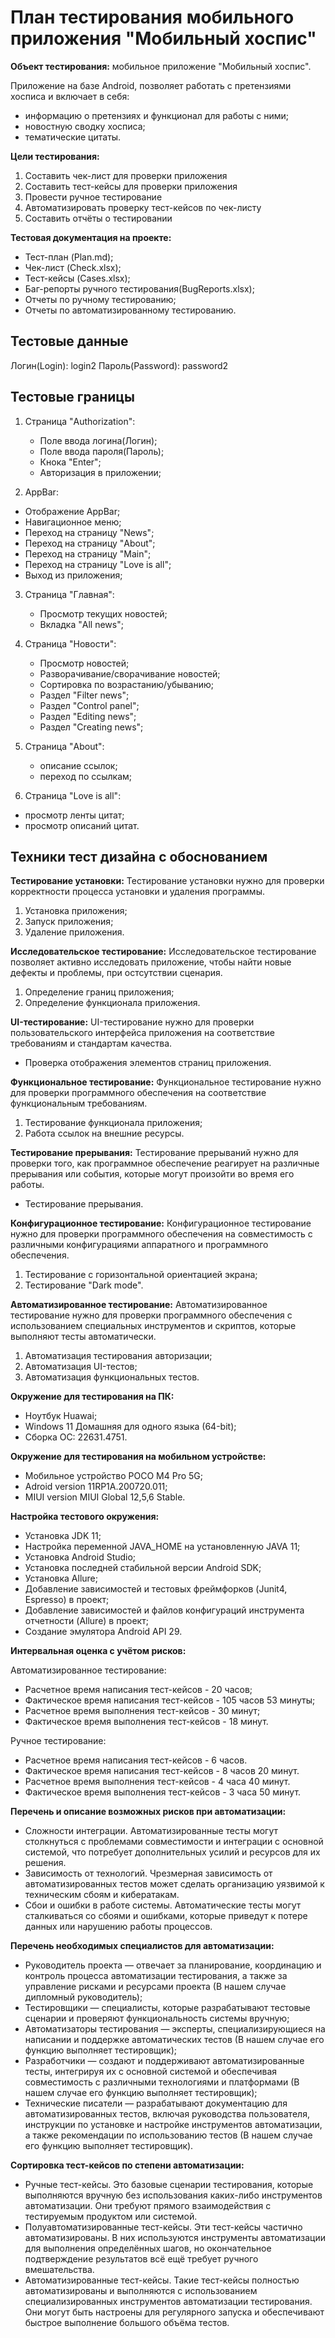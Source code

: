 # План тестирования мобильного приложения "Мобильный хоспис"

**Объект тестирования:** мобильное приложение "Мобильный хоспис".

Приложение на базе Android, позволяет работать с претензиями хосписа и включает в себя:
   - информацию о претензиях и функционал для работы с ними;
   - новостную сводку хосписа;
   - тематические цитаты.

**Цели тестирования:**
1. Составить чек-лист для проверки приложения
2. Составить тест-кейсы для проверки приложения
3. Провести ручное тестирование 
4. Автоматизировать проверку тест-кейсов по чек-листу
5. Составить отчёты о тестировании

**Тестовая документация на проекте:**
- Тест-план (Plan.md);
- Чек-лист (Check.xlsx);
- Тест-кейсы (Cases.xlsx);
- Баг-репорты ручного тестирования(BugReports.xlsx);
- Отчеты по ручному тестированию;
- Отчеты по автоматизированному тестированию.

## Тестовые данные
Логин(Login): login2
Пароль(Password): password2

## Тестовые границы
1. Страница "Authorization":
   - Поле ввода логина(Логин);
   - Поле ввода пароля(Пароль);
   - Кнока "Enter";
   - Авторизация в приложении;

2. AppBar:
- Отображение AppBar;
- Навигационное меню;
- Переход на страницу "News";
- Переход на страницу "About";
- Переход на страницу "Main";
- Переход на страницу "Love is all";
- Выход из приложения;

3. Страница "Главная":
   - Просмотр текущих новостей;
   - Вкладка "All news";
   
4. Страница "Новости":
   - Просмотр новостей;
   - Разворачивание/сворачивание новостей;
   - Сортировка по возрастанию/убыванию;
   - Раздел "Filter news";
   - Раздел "Control panel";
   - Раздел "Editing news";
   - Раздел "Creating news";
 
5. Страница "About":
   - описание ссылок;
   - переход по ссылкам;

6. Страница "Love is all":
- просмотр ленты цитат;
- просмотр описаний цитат.


## Техники тест дизайна с обоснованием

**Тестирование установки:**
Тестирование установки нужно для проверки корректности процесса установки и удаления программы.
1. Установка приложения;
2. Запуск приложения;
3. Удаление приложения.

**Исследовательское тестирование:**
Исследовательское тестирование позволяет активно исследовать приложение, чтобы найти новые дефекты и проблемы, при остсутствии сценария.
1. Определение границ приложения;
2. Определение функционала приложения.

**UI-тестирование:**
UI-тестирование нужно для проверки пользовательского интерфейса приложения на соответствие требованиям и стандартам качества. 
- Проверка отображения элементов страниц приложения.

**Функциональное тестирование:**
Функциональное тестирование нужно для проверки программного обеспечения на соответствие функциональным требованиям. 
1. Тестирование функционала приложения;
2. Работа ссылок на внешние ресурсы.

**Тестирование прерывания:**
Тестирование прерываний нужно для проверки того, как программное обеспечение реагирует на различные прерывания или события, которые могут произойти во время его работы.
- Тестирование прерывания.

**Конфигурационное тестирование:**
Конфигурационное тестирование нужно для проверки программного обеспечения на совместимость с различными конфигурациями аппаратного и программного обеспечения. 
1. Тестирование с горизонтальной ориентацией экрана;
2. Тестирование "Dark mode".

**Автоматизированное тестирование:**
Автоматизированное тестирование нужно для проверки программного обеспечения с использованием специальных инструментов и скриптов, которые выполняют тесты автоматически. 
1. Автоматизация тестирования авторизации;
2. Автоматизация UI-тестов;
3. Автоматизация функциональных тестов.

**Окружение для тестирования на ПК:**
- Ноутбук Huawai;
- Windows 11 Домашняя для одного языка (64-bit);
- Сборка ОС: 22631.4751.

**Окружение для тестирования на мобильном устройстве:**
- Мобильное устройство POCO M4 Pro 5G;
- Adroid version 11RP1A.200720.011;
- MIUI version MIUI Global 12,5,6 Stable.

**Настройка тестового окружения:**
- Установка JDK 11;
- Настройка переменной JAVA_HOME на установленную JAVA 11;
- Установка Android Studio;
- Установка последней стабильной версии Android SDK;
- Установка Allure;
- Добавление зависимостей и тестовых фреймфорков (Junit4, Espresso) в проект;
- Добавление зависимостей и файлов конфигураций инструмента отчетности (Allure) в проект;
- Создание эмулятора Android API 29.

**Интервальная оценка с учётом рисков:**

Автоматизированное тестирование:
- Расчетное время написания тест-кейсов - 20 часов;
- Фактическое время написания тест-кейсов - 105 часов 53 минуты;
- Расчетное время выполнения тест-кейсов - 30 минут;
- Фактическое время выполнения тест-кейсов - 18 минут.

Ручное тестирование:
- Расчетное время написания тест-кейсов - 6 часов.
- Фактическое время написания тест-кейсов - 8 часов 20 минут.
- Расчетное время выполнения тест-кейсов - 4 часа 40 минут.
- Фактическое время выполнения тест-кейсов - 3 часа 50 минут.

**Перечень и описание возможных рисков при автоматизации:**
- Сложности интеграции. Автоматизированные тесты могут столкнуться с проблемами совместимости и интеграции с основной системой, что потребует дополнительных усилий и ресурсов для их решения.
- Зависимость от технологий. Чрезмерная зависимость от автоматизированных тестов может сделать организацию уязвимой к техническим сбоям и кибератакам.
- Сбои и ошибки в работе системы. Автоматические тесты могут сталкиваться со сбоями и ошибками, которые приведут к потере данных или нарушению работы процессов.

**Перечень необходимых специалистов для автоматизации:**
- Руководитель проекта — отвечает за планирование, координацию и контроль процесса автоматизации тестирования, а также за управление рисками и ресурсами проекта (В нашем случае дипломный руководитель);
- Тестировщики — специалисты, которые разрабатывают тестовые сценарии и проверяют функциональность системы вручную;
- Автоматизаторы тестирования — эксперты, специализирующиеся на написании и поддержке автоматических тестов (В нашем случае его функцию выполняет тестировщик);
- Разработчики — создают и поддерживают автоматизированные тесты, интегрируя их с основной системой и обеспечивая совместимость с различными технологиями и платформами (В нашем случае его функцию выполняет тестировщик);
- Технические писатели — разрабатывают документацию для автоматизированных тестов, включая руководства пользователя, инструкции по установке и настройке инструментов автоматизации, а также рекомендации по использованию тестов (В нашем случае его функцию выполняет тестировщик).

**Сортировка тест-кейсов по степени автоматизации:**
- Ручные тест-кейсы. Это базовые сценарии тестирования, которые выполняются вручную без использования каких-либо инструментов автоматизации. Они требуют прямого взаимодействия с тестируемым продуктом или системой.
- Полуавтоматизированные тест-кейсы. Эти тест-кейсы частично автоматизированы. В них используются инструменты автоматизации для выполнения определённых шагов, но окончательное подтверждение результатов всё ещё требует ручного вмешательства.
- Автоматизированные тест-кейсы. Такие тест-кейсы полностью автоматизированы и выполняются с использованием специализированных инструментов автоматизации тестирования. Они могут быть настроены для регулярного запуска и обеспечивают быстрое выполнение большого объёма тестов.